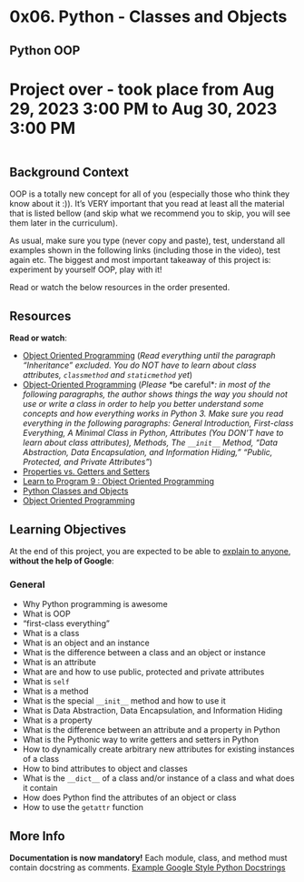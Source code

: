 # 0x06. Python - Classes and Objects
## Python OOP

# Project over - took place from Aug 29, 2023 3:00 PM to Aug 30, 2023 3:00 PM

<div class="panel panel-default" id="project-description">
  <div class="panel-body">
    <p><img src="https://s3.amazonaws.com/intranet-projects-files/holbertonschool-higher-level_programming+/247/oop-meme.jpg" alt="" loading="lazy" style=""></p>

<h2>Background Context</h2>

<p>OOP is a totally new concept for all of you (especially those who think they know about it :)). 
It’s VERY important that you read at least all the material that is listed bellow (and skip what we recommend you to skip, you will see them later in the curriculum). </p>

<p>As usual, make sure you type (never copy and paste), test, understand all examples shown in the following links (including those in the video), test again etc. 
The biggest and most important takeaway of this project is: experiment by yourself OOP, play with it!</p>

<p>Read or watch the below resources in the order presented.</p>

<h2>Resources</h2>

<p><strong>Read or watch</strong>:</p>

<ul>
<li><a href="/rltoken/i49z6HxrBGRNnixo7ZWbEQ" title="Object Oriented Programming" target="_blank">Object Oriented Programming</a> (<em>Read everything until the paragraph “Inheritance” excluded. You do NOT have to learn about class attributes, <code>classmethod</code> and <code>staticmethod</code> yet</em>)</li>
<li><a href="/rltoken/qz3KSn154ia4H2DPaabOzg" title="Object-Oriented Programming" target="_blank">Object-Oriented Programming</a> (<em>Please *</em>be careful*<em>: in most of the following paragraphs, the author shows things the way you should not use or write a class in order to help you better understand some concepts and how everything works in Python 3. Make sure you read everything in the following paragraphs: General Introduction, First-class Everything, A Minimal Class in Python, Attributes (You DON’T have to learn about class attributes), Methods, The <code>__init__</code> Method, “Data Abstraction, Data Encapsulation, and Information Hiding,” “Public, Protected, and Private Attributes”</em>)</li>
<li><a href="/rltoken/Wy2djWXK5b4rnnYlAq_wlA" title="Properties vs. Getters and Setters" target="_blank">Properties vs. Getters and Setters</a> </li>
<li><a href="/rltoken/MxIOanLf5vG5QeCWek2nqQ" title="Learn to Program 9 : Object Oriented Programming" target="_blank">Learn to Program 9 : Object Oriented Programming</a> </li>
<li><a href="/rltoken/AoLH4xp5StrQST-Cu0Fg8w" title="Python Classes and Objects" target="_blank">Python Classes and Objects</a> </li>
<li><a href="/rltoken/-vVnWzwR3a3X0H8Oia78Ug" title="Object Oriented Programming" target="_blank">Object Oriented Programming</a> </li>
</ul>

<h2>Learning Objectives</h2>

<p>At the end of this project, you are expected to be able to <a href="/rltoken/WxAcwZ7gFDS8MKYqhB9Gzw" title="explain to anyone" target="_blank">explain to anyone</a>, <strong>without the help of Google</strong>:</p>

<h3>General</h3>

<ul>
<li>Why Python programming is awesome </li>
<li>What is OOP</li>
<li>“first-class everything”</li>
<li>What is a class</li>
<li>What is an object and an instance</li>
<li>What is the difference between a class and an object or instance</li>
<li>What is an attribute</li>
<li>What are and how to use public, protected and private attributes</li>
<li>What is <code>self</code></li>
<li>What is a method</li>
<li>What is the special <code>__init__</code> method and how to use it</li>
<li>What is Data Abstraction, Data Encapsulation, and Information Hiding</li>
<li>What is a property</li>
<li>What is the difference between an attribute and a property in Python</li>
<li>What is the Pythonic way to write getters and setters in Python</li>
<li>How to dynamically create arbitrary new attributes for existing instances of a class</li>
<li>How to bind attributes to object and classes</li>
<li>What is the <code>__dict__</code> of a class and/or instance of a class and what does it contain</li>
<li>How does Python find the attributes of an object or class</li>
<li>How to use the <code>getattr</code> function</li>
</ul>



<h2>More Info</h2>

<p><strong>Documentation is now mandatory!</strong> Each module, class, and method must contain docstring as comments. <a href="/rltoken/dOO785g5EQYkRU2E1wri0g" title="Example Google Style Python Docstrings" target="_blank">Example Google Style Python Docstrings</a></p>

  </div>
</div>

